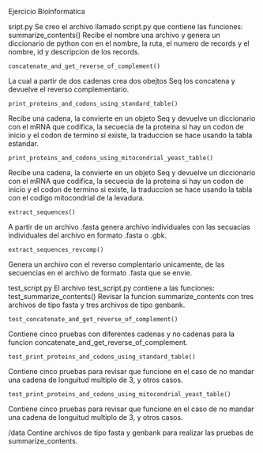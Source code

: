 Ejercicio Bioinformatica 

sript.py 
Se creo el archivo llamado script.py que contiene las funciones:
    summarize_contents()
Recibe el nombre una archivo y genera un diccionario de python con en el nombre, la ruta, el numero de records y el nombre, id y descripcion de los records.

    concatenate_and_get_reverse_of_complement()
La cual a partir de dos cadenas crea dos obejtos Seq los concatena y devuelve el reverso complementario.

    print_proteins_and_codons_using_standard_table()
Recibe una cadena, la convierte en un objeto Seq y devuelve un diccionario con el mRNA que codifica, la secuecia de la proteina si hay un codon de inicio y el codon de termino si existe, la traduccion se hace usando la tabla estandar.

    print_proteins_and_codons_using_mitocondrial_yeast_table()
Recibe una cadena, la convierte en un objeto Seq y devuelve un diccionario con el mRNA que codifica, la secuecia de la proteina si hay un codon de inicio y el codon de termino si existe, la traduccion se hace usando la tabla con el codigo mitocondrial de la levadura.

    extract_sequences()
A partir de un archivo .fasta genera archivo individuales con las secuacias individuales del archivo en formato .fasta o .gbk.

    extract_sequences_revcomp()
Genera un archivo con el reverso complentario unicamente, de las secuencias en el archivo de formato .fasta que se envie.

test_script.py 
El archivo test_script.py contiene a las funciones: 
    test_summarize_contents()
Revisar la funcion summarize_contents con tres archivos de tipo fasta y tres archivos de tipo genbank.

    test_concatenate_and_get_reverse_of_complement()
Contiene cinco pruebas con diferentes cadenas y no cadenas para la funcion concatenate_and_get_reverse_of_complement.

    test_print_proteins_and_codons_using_standard_table()
Contiene cinco pruebas para revisar que funcione en el caso de no mandar una cadena de longuitud multiplo de 3, y otros casos.

    test_print_proteins_and_codons_using_mitocondrial_yeast_table()
Contiene cinco pruebas para revisar que funcione en el caso de no mandar una cadena de longuitud multiplo de 3, y otros casos.

/data
Contine archivos de tipo fasta y genbank para realizar las pruebas de summarize_contents.